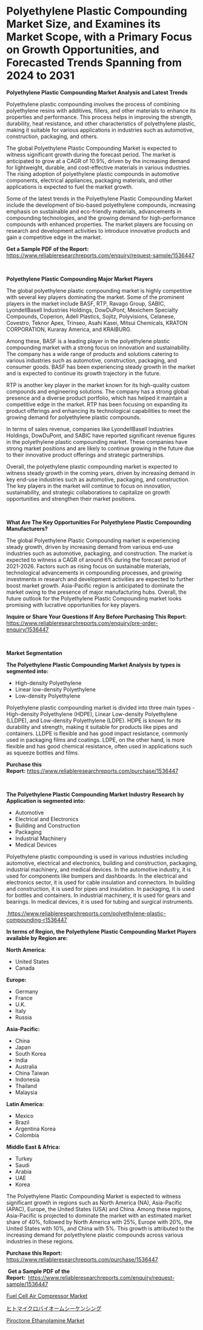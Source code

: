 <p><h1>Polyethylene Plastic Compounding Market Size, and Examines its Market Scope, with a Primary Focus on Growth Opportunities, and Forecasted Trends Spanning from 2024 to 2031</h1></p><p><strong>Polyethylene Plastic Compounding Market Analysis and Latest Trends</strong></p>
<p><p>Polyethylene plastic compounding involves the process of combining polyethylene resins with additives, fillers, and other materials to enhance its properties and performance. This process helps in improving the strength, durability, heat resistance, and other characteristics of polyethylene plastic, making it suitable for various applications in industries such as automotive, construction, packaging, and others.</p><p>The global Polyethylene Plastic Compounding Market is expected to witness significant growth during the forecast period. The market is anticipated to grow at a CAGR of 10.9%, driven by the increasing demand for lightweight, durable, and cost-effective materials in various industries. The rising adoption of polyethylene plastic compounds in automotive components, electrical appliances, packaging materials, and other applications is expected to fuel the market growth.</p><p>Some of the latest trends in the Polyethylene Plastic Compounding Market include the development of bio-based polyethylene compounds, increasing emphasis on sustainable and eco-friendly materials, advancements in compounding technologies, and the growing demand for high-performance compounds with enhanced properties. The market players are focusing on research and development activities to introduce innovative products and gain a competitive edge in the market.</p></p>
<p><strong>Get a Sample PDF of the Report:&nbsp;</strong> <a href="https://www.reliableresearchreports.com/enquiry/request-sample/1536447">https://www.reliableresearchreports.com/enquiry/request-sample/1536447</a></p>
<p>&nbsp;</p>
<p><strong>Polyethylene Plastic Compounding Major Market Players</strong></p>
<p><p>The global polyethylene plastic compounding market is highly competitive with several key players dominating the market. Some of the prominent players in the market include BASF, RTP, Ravago Group, SABIC, LyondellBasell Industries Holdings, DowDuPont, Mexichem Specialty Compounds, Coperion, Adell Plastics, Sojitz, Polyvisions, Celanese, Covestro, Teknor Apex, Trinseo, Asahi Kasei, Mitsui Chemicals, KRATON CORPORATION, Kuraray America, and KRAIBURG.</p><p>Among these, BASF is a leading player in the polyethylene plastic compounding market with a strong focus on innovation and sustainability. The company has a wide range of products and solutions catering to various industries such as automotive, construction, packaging, and consumer goods. BASF has been experiencing steady growth in the market and is expected to continue its growth trajectory in the future.</p><p>RTP is another key player in the market known for its high-quality custom compounds and engineering solutions. The company has a strong global presence and a diverse product portfolio, which has helped it maintain a competitive edge in the market. RTP has been focusing on expanding its product offerings and enhancing its technological capabilities to meet the growing demand for polyethylene plastic compounds.</p><p>In terms of sales revenue, companies like LyondellBasell Industries Holdings, DowDuPont, and SABIC have reported significant revenue figures in the polyethylene plastic compounding market. These companies have strong market positions and are likely to continue growing in the future due to their innovative product offerings and strategic partnerships.</p><p>Overall, the polyethylene plastic compounding market is expected to witness steady growth in the coming years, driven by increasing demand in key end-use industries such as automotive, packaging, and construction. The key players in the market will continue to focus on innovation, sustainability, and strategic collaborations to capitalize on growth opportunities and strengthen their market positions.</p></p>
<p>&nbsp;</p>
<p><strong>What Are The Key Opportunities For Polyethylene Plastic Compounding Manufacturers?</strong></p>
<p><p>The global Polyethylene Plastic Compounding market is experiencing steady growth, driven by increasing demand from various end-use industries such as automotive, packaging, and construction. The market is expected to witness a CAGR of around 6% during the forecast period of 2021-2026. Factors such as rising focus on sustainable materials, technological advancements in compounding processes, and growing investments in research and development activities are expected to further boost market growth. Asia-Pacific region is anticipated to dominate the market owing to the presence of major manufacturing hubs. Overall, the future outlook for the Polyethylene Plastic Compounding market looks promising with lucrative opportunities for key players.</p></p>
<p><strong>Inquire or Share Your Questions If Any Before Purchasing This Report:</strong> <a href="https://www.reliableresearchreports.com/enquiry/pre-order-enquiry/1536447">https://www.reliableresearchreports.com/enquiry/pre-order-enquiry/1536447</a></p>
<p>&nbsp;</p>
<p><strong>Market Segmentation</strong></p>
<p><strong>The Polyethylene Plastic Compounding Market Analysis by types is segmented into:</strong></p>
<p><ul><li>High-density Polyethylene</li><li>Linear low-density Polyethylene</li><li>Low-density Polyethylene</li></ul></p>
<p><p>Polyethylene plastic compounding market is divided into three main types - High-density Polyethylene (HDPE), Linear Low-density Polyethylene (LLDPE), and Low-density Polyethylene (LDPE). HDPE is known for its durability and strength, making it suitable for products like pipes and containers. LLDPE is flexible and has good impact resistance, commonly used in packaging films and coatings. LDPE, on the other hand, is more flexible and has good chemical resistance, often used in applications such as squeeze bottles and films.</p></p>
<p><strong>Purchase this Report:&nbsp;</strong><a href="https://www.reliableresearchreports.com/purchase/1536447">https://www.reliableresearchreports.com/purchase/1536447</a></p>
<p>&nbsp;</p>
<p><strong>The Polyethylene Plastic Compounding Market Industry Research by Application is segmented into:</strong></p>
<p><ul><li>Automotive</li><li>Electrical and Electronics</li><li>Building and Construction</li><li>Packaging</li><li>Industrial Machinery</li><li>Medical Devices</li></ul></p>
<p><p>Polyethylene plastic compounding is used in various industries including automotive, electrical and electronics, building and construction, packaging, industrial machinery, and medical devices. In the automotive industry, it is used for components like bumpers and dashboards. In the electrical and electronics sector, it is used for cable insulation and connectors. In building and construction, it is used for pipes and insulation. In packaging, it is used for bottles and containers. In industrial machinery, it is used for gears and bearings. In medical devices, it is used for tubing and surgical instruments.</p></p>
<p><a href="https://www.reliableresearchreports.com/polyethylene-plastic-compounding-r1536447">&nbsp;https://www.reliableresearchreports.com/polyethylene-plastic-compounding-r1536447</a></p>
<p><strong>In terms of Region, the Polyethylene Plastic Compounding Market Players available by Region are:</strong></p>
<p>
    <p> <strong> North America: </strong>
        <ul>
            <li>United States</li>
            <li>Canada</li>
        </ul>
        </p> 
    <p> <strong> Europe: </strong>
        <ul>
            <li>Germany</li>
            <li>France</li>
            <li>U.K.</li>
            <li>Italy</li>
            <li>Russia</li>
        </ul>
        </p> 
    <p> <strong> Asia-Pacific: </strong>
        <ul>
            <li>China</li>
            <li>Japan</li>
            <li>South Korea</li>
            <li>India</li>
            <li>Australia</li>
            <li>China Taiwan</li>
            <li>Indonesia</li>
            <li>Thailand</li>
            <li>Malaysia</li>
        </ul>
        </p> 
    <p> <strong> Latin America: </strong>
        <ul>
            <li>Mexico</li>
            <li>Brazil</li>
            <li>Argentina Korea</li>
            <li>Colombia</li>
        </ul>
        </p> 
    <p> <strong> Middle East & Africa: </strong>
        <ul>
            <li>Turkey</li>
            <li>Saudi</li>
            <li>Arabia</li>
            <li>UAE</li>
            <li>Korea</li>
        </ul>
    </p>
    </p>
<p><p>The Polyethylene Plastic Compounding Market is expected to witness significant growth in regions such as North America (NA), Asia-Pacific (APAC), Europe, the United States (USA) and China. Among these regions, Asia-Pacific is projected to dominate the market with an estimated market share of 40%, followed by North America with 25%, Europe with 20%, the United States with 10%, and China with 5%. This growth is attributed to the increasing demand for polyethylene plastic compounds across various industries in these regions.</p></p>
<p><strong>Purchase this Report: </strong><a href="https://www.reliableresearchreports.com/purchase/1536447">https://www.reliableresearchreports.com/purchase/1536447</a></p>
<p>&nbsp;<strong>Get a Sample PDF of the Report:&nbsp;&nbsp;</strong><a href="https://www.reliableresearchreports.com/enquiry/request-sample/1536447">https://www.reliableresearchreports.com/enquiry/request-sample/1536447</a></p>
<p><strong></strong></p>
<p><p><a href="https://view.publitas.com/reportprime-1/global-fuel-cell-air-compressor-market-sector-types-applications-market-player-strategies-regional-growth-insights-and-future-projections-2024-2031/">Fuel Cell Air Compressor Market</a></p><p><a href="https://github.com/JanickJohns/Market-Research-Report-List-1/blob/main/8026697136841.md">ヒトマイクロバイオームシーケンシング</a></p><p><a href="https://github.com/sajonf007/Market-Research-Report-List-1/blob/main/piroctone-ethanolamine-market.md">Piroctone Ethanolamine Market</a></p></p>
